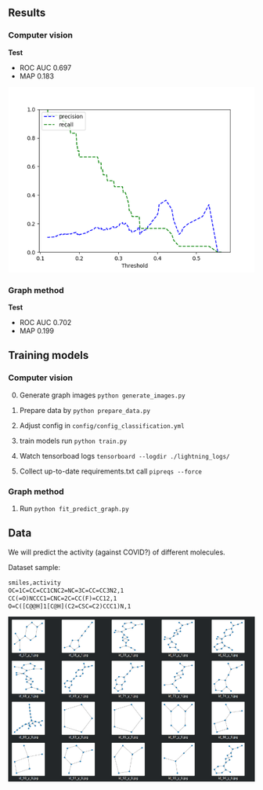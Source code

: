 ## Results
### Computer vision

**Test**
* ROC AUC 0.697
* MAP 0.183

![cv_test.png](./readme_images/cv_test.png)

### Graph method

**Test**
* ROC AUC 0.702
* MAP 0.199


## Training models
### Computer vision

 0. Generate graph images ```python generate_images.py``` 
 1. Prepare data by ```python prepare_data.py```
 
 2. Adjust config in `config/config_classification.yml`
 
 3. train models run ``python train.py``
 
 4. Watch tensorboad logs `tensorboard --logdir ./lightning_logs/`
 
 5. Collect up-to-date requirements.txt call `pipreqs --force`


### Graph method

1. Run ```python fit_predict_graph.py```


## Data

We will predict the activity (against COVID?) of different molecules. 

Dataset sample:
```
smiles,activity
OC=1C=CC=CC1CNC2=NC=3C=CC=CC3N2,1
CC(=O)NCCC1=CNC=2C=CC(F)=CC12,1
O=C([C@@H]1[C@H](C2=CSC=C2)CCC1)N,1
```

![sample_graph.png](./readme_images/sample_graph.png)